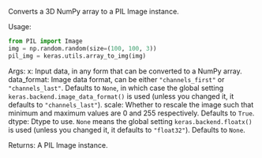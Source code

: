 Converts a 3D NumPy array to a PIL Image instance.

Usage:

```python
from PIL import Image
img = np.random.random(size=(100, 100, 3))
pil_img = keras.utils.array_to_img(img)
```

Args:
    x: Input data, in any form that can be converted to a NumPy array.
    data_format: Image data format, can be either `"channels_first"` or
        `"channels_last"`. Defaults to `None`, in which case the global
        setting `keras.backend.image_data_format()` is used (unless you
        changed it, it defaults to `"channels_last"`).
    scale: Whether to rescale the image such that minimum and maximum values
        are 0 and 255 respectively. Defaults to `True`.
    dtype: Dtype to use. `None` means the global setting
        `keras.backend.floatx()` is used (unless you changed it, it
        defaults to `"float32"`). Defaults to `None`.

Returns:
    A PIL Image instance.
